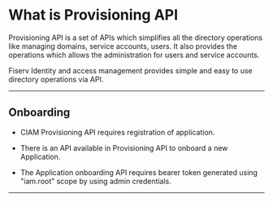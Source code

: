 # What is Provisioning API  

Provisioning API is a set of APIs which simplifies all the directory operations like managing domains, service accounts, users. It also provides the operations which allows the administration for users and service accounts. 

Fiserv Identity and access management provides simple and easy to use directory operations via API.

---  

## Onboarding 

- CIAM Provisioning API requires registration of application.

- There is an API available in Provisioning API to onboard a new Application.

- The Application onboarding API requires bearer token generated using "iam.root" scope by using admin credentials.

---
